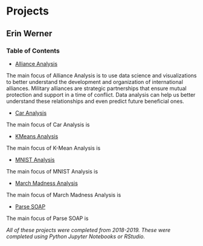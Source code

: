 # Projects

## Erin Werner

### Table of Contents

* [Alliance Analysis](https://github.com/etwernerMIDS/Data_Analysis/tree/master/Projects/Alliance_Analysis)

The main focus of Alliance Analysis is to use data science and visualizations to better understand the development and organization of international alliances. Military alliances are strategic partnerships that ensure mutual protection and support in a time of conflict. Data analysis can help us better understand these relationships and even predict future beneficial ones.

* [Car Analysis](https://github.com/etwernerMIDS/Data_Analysis/tree/master/Projects/Car_Analysis)

The main focus of Car Analysis is

* [KMeans Analysis](https://github.com/etwernerMIDS/Data_Analysis/tree/master/Projects/KMeans_Analysis)

The main focus of K-Mean Analysis is 

* [MNIST Analysis](https://github.com/etwernerMIDS/Data_Analysis/tree/master/Projects/MNIST_Analysis)

The main focus of MNIST Analysis is 

* [March Madness Analysis](https://github.com/etwernerMIDS/Data_Analysis/tree/master/Projects/March_Madness_Analysis)

The main focus of March Madness Analysis is 

* [Parse SOAP](https://github.com/etwernerMIDS/Data_Analysis/tree/master/Projects/Parse_SOAP)

The main focus of Parse SOAP is 

*All of these projects were completed from 2018-2019. These were completed using Python Jupyter Notebooks or RStudio.* 

